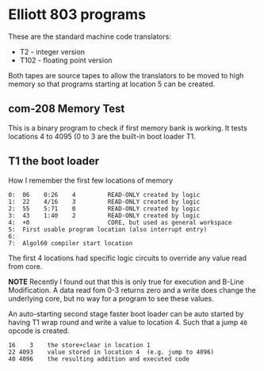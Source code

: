 # Elliott 803 programs

These are the standard machine code translators:

* T2 - integer version
* T102 - floating point version

Both tapes are source tapes to allow the translators to be moved to high memory
so that programs starting at location 5 can be created.


## com-208  Memory Test

This is a binary program to check if first memory bank is working.
It tests locations 4 to 4095 (0 to 3 are the built-in boot loader T1.


## T1 the boot loader

How I remember the first few locations of memory

~~~
0:  06    0:26    4         READ-ONLY created by logic
1:  22    4/16    3         READ-ONLY created by logic
2:  55    5:71    0         READ-ONLY created by logic
3:  43    1:40    2         READ-ONLY created by logic
4:  +0                      CORE, but used as general workspace
5:  First usable program location (also interrupt entry)
6:
7:  Algol60 compiler start location
~~~

The first 4 locations had specific logic circuits to override any value
read from core.

**NOTE** Recently I found out that this is only true for execution and
    B-Line Modification. A data read fom 0-3 returns zero and a write
    does change the underlying core, but no way for a program to see
    these values.

An auto-starting second stage faster boot loader can be auto started by
having T1 wrap round and write a value to location 4. Such that a jump
`40` opcode is created.

~~~
16    3    the store+clear in location 1
22 4093    value stored in location 4  (e.g. jump to 4096)
40 4096    the resulting addition and executed code
~~~
